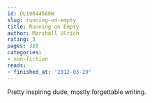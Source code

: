 ```yaml
---
id: OL19644560W
slug: running-on-empty
title: Running on Empty
author: Marshall Ulrich
rating: 3
pages: 320
categories:
- non-fiction
reads:
- finished_at: '2012-03-29'
---
```

Pretty inspiring dude, mostly forgettable writing.

